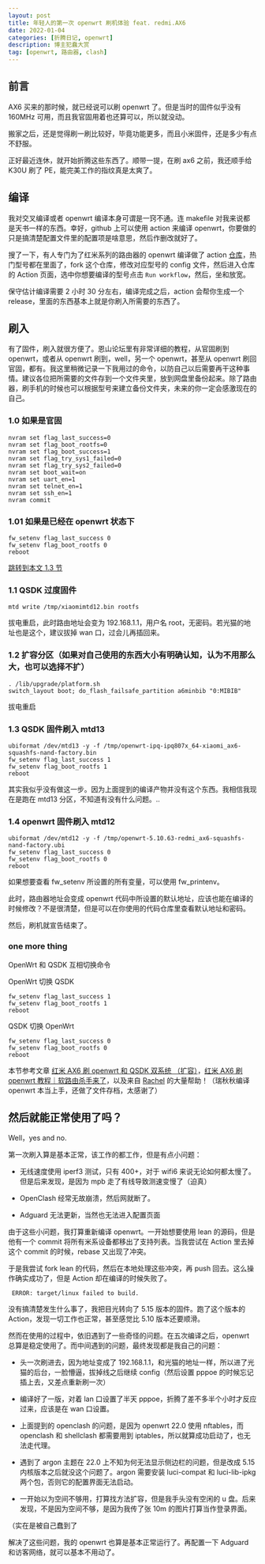 ```yaml
---
layout: post
title: 年轻人的第一次 openwrt 刷机体验 feat. redmi.AX6
date: 2022-01-04
categories: [折腾日记, openwrt]
description: 博主犯蠢大赏
tag: [openwrt, 路由器, clash]
---
```


## 前言

AX6 买来的那时候，就已经说可以刷 openwrt 了。但是当时的固件似乎没有 160MHz 可用，而且我官固用着也还算可以，所以就没动。

搬家之后，还是觉得刷一刷比较好，毕竟功能更多，而且小米固件，还是多少有点不舒服。

正好最近连休，就开始折腾这些东西了。顺带一提，在刷 ax6 之前，我还顺手给 K30U 刷了 PE，能完美工作的指纹真是太爽了。

## 编译

我对交叉编译或者 openwrt 编译本身可谓是一窍不通。连 makefile 对我来说都是天书一样的东西。幸好，github 上可以使用 action 来编译 openwrt，你要做的只是搞清楚配置文件里的配置项是啥意思，然后作删改就好了。

搜了一下，有人专门为了红米系列的路由器的 openwrt 编译做了 action [仓库](https://github.com/jingleijack/AX6-AX3600_Almighty-Edition_Config)，热门型号都在里面了，fork 这个仓库，修改对应型号的 config 文件，然后进入仓库的 Action 页面，选中你想要编译的型号点击 `Run workflow`，然后，坐和放宽。

保守估计编译需要 2 小时 30 分左右，编译完成之后，action 会帮你生成一个 release，里面的东西基本上就是你刷入所需要的东西了。

## 刷入

有了固件，刷入就很方便了。恩山论坛里有非常详细的教程，从官固刷到 openwrt，或者从 openwrt 刷到，well，另一个 openwrt，甚至从 openwrt 刷回官固，都有。我这里稍微记录一下我用过的命令，以防自己以后需要再干这种事情。建议各位把所需要的文件存到一个文件夹里，放到网盘里备份起来。除了路由器，刷手机的时候也可以根据型号来建立备份文件夹，未来的你一定会感激现在的自己。

### 1.0 如果是官固

```shell
nvram set flag_last_success=0
nvram set flag_boot_rootfs=0
nvram set flag_boot_success=1
nvram set flag_try_sys1_failed=0
nvram set flag_try_sys2_failed=0
nvram set boot_wait=on
nvram set uart_en=1
nvram set telnet_en=1
nvram set ssh_en=1
nvram commit
```

### 1.01 如果是已经在 openwrt 状态下

```shell
fw_setenv flag_last_success 0
fw_setenv flag_boot_rootfs 0
reboot
```

[跳转到本文 1.3 节](#13-qsdk-固件刷入-mtd13)

### 1.1 QSDK 过度固件

```shell
mtd write /tmp/xiaomimtd12.bin rootfs
```

拔电重启，此时路由地址会变为 192.168.1.1，用户名 root，无密码。若光猫的地址也是这个，建议拔掉 wan 口，过会儿再插回来。

### 1.2 扩容分区（如果对自己使用的东西大小有明确认知，认为不用那么大，也可以选择不扩）

```shell
. /lib/upgrade/platform.sh
switch_layout boot; do_flash_failsafe_partition a6minbib "0:MIBIB"
```

拔电重启

### 1.3 QSDK 固件刷入 mtd13

```shell
ubiformat /dev/mtd13 -y -f /tmp/openwrt-ipq-ipq807x_64-xiaomi_ax6-squashfs-nand-factory.bin
fw_setenv flag_last_success 1
fw_setenv flag_boot_rootfs 1
reboot
```

其实我似乎没有做这一步。因为上面提到的编译产物并没有这个东西。我相信我现在是跑在 mtd13 分区，不知道有没有什么问题。..

### 1.4 openwrt 固件刷入 mtd12

```shell
ubiformat /dev/mtd12 -y -f /tmp/openwrt-5.10.63-redmi_ax6-squashfs-nand-factory.ubi
fw_setenv flag_last_success 0
fw_setenv flag_boot_rootfs 0
reboot
```

如果想要查看 fw_setenv 所设置的所有变量，可以使用 fw_printenv。

此时，路由器地址会变成 openwrt 代码中所设置的默认地址，应该也能在编译的时候修改？不是很清楚，但是可以在你使用的代码仓库里查看默认地址和密码。

然后，刷机就宣告结束了。

### one more thing

OpenWrt 和 QSDK 互相切换命令

OpenWrt 切换 QSDK

```shell
fw_setenv flag_last_success 1
fw_setenv flag_boot_rootfs 1
reboot
```

QSDK 切换 OpenWrt

```shell
fw_setenv flag_last_success 0
fw_setenv flag_boot_rootfs 0
reboot
```

本节参考文章 [红米 AX6 刷 openwrt 和 QSDK 双系统 （扩容）](https://www.right.com.cn/FORUM/thread-6054985-1-1.html)，[红米 AX6 刷 openwrt 教程｜软路由杀手来了](https://qust.me/post/redmi_ax6_openwrt/)，以及来自 [Rachel](https://blog.rachelt.one) 的大量帮助！（瑞秋秋编译 openwrt 本当上手，还做了文件存档，太感谢了）

## 然后就能正常使用了吗？

Well，yes and no.

第一次刷入算是基本正常，该工作的都工作，但是有点小问题：

- 无线速度使用 iperf3 测试，只有 400+，对于 wifi6 来说无论如何都太慢了。但是后来发现，是因为 mpb 走了有线导致测速变慢了（迫真）

- OpenClash 经常无故崩溃，然后网就断了。

- Adguard 无法更新，当然也无法进入配置页面

由于这些小问题，我打算重新编译 openwrt。一开始想要使用 lean 的源码，但是他有一个 commit 将所有米系设备都移出了支持列表。当我尝试在 Action 里去掉这个 commit 的时候，rebase 又出现了冲突。

于是我尝试 fork lean 的代码，然后在本地处理这些冲突，再 push 回去。这么操作确实成功了，但是 Action 却在编译的时候失败了。

```log
 ERROR: target/linux failed to build.
```

没有搞清楚发生什么事了，我把目光转向了 5.15 版本的固件。跑了这个版本的 Action，发现一切工作也正常，甚至感觉比 5.10 版本还要顺滑。

然而在使用的过程中，依旧遇到了一些奇怪的问题。在五次编译之后，openwrt 总算是稳定使用了。而中间遇到的问题，最终发现都是我自己的问题：

- 头一次刷进去，因为地址变成了 192.168.1.1，和光猫的地址一样，所以进了光猫的后台，一脸懵逼，拔掉线之后继续 config（然后设置 pppoe 的时候忘记插上去，又差点重新刷一次）

- 编译好了一版，对着 lan 口设置了半天 pppoe，折腾了差不多半个小时才反应过来，应该是在 wan 口设置。

- 上面提到的 openclash 的问题，是因为 openwrt 22.0 使用 nftables，而 openclash 和 shellclash 都需要用到 iptables，所以就算成功启动了，也无法走代理。

- 遇到了 argon 主题在 22.0 上不知为何无法显示侧边栏的问题，但是改成 5.15 内核版本之后就没这个问题了。argon 需要安装 luci-compat 和 luci-lib-ipkg 两个包，否则它的配置界面无法启动。

- 一开始以为空间不够用，打算找方法扩容，但是我手头没有空闲的 u 盘。后来发现，不是因为空间不够，是因为我传了张 10m 的图片打算当作登录界面。

（实在是被自己蠢到了

解决了这些问题，我的 openwrt 也算是基本正常运行了。再配置一下 Adguard 和访客网络，就可以基本不用动了。
